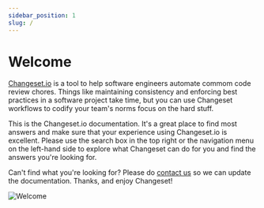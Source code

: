 ```yaml
---
sidebar_position: 1
slug: /
---
```


# Welcome

[Changeset.io](https://changeset.io) is a tool to help software engineers automate commom code review chores. Things like maintaining consistency and enforcing best practices in a software project take time, but you can use Changeset workflows to codify your team's norms focus on the hard stuff.

This is the Changeset.io documentation. It's a great place to find most answers and make sure that your experience using Changeset.io is excellent. Please use the search box in the top right or the navigation menu on the left-hand side to explore what Changeset can do for you and find the answers you're looking for.

Can't find what you're looking for? Please do [contact us](mailto:howdy@changeset.io) so we can update the documentation. Thanks, and enjoy Changeset!

![Welcome](/img/welcome.png)
